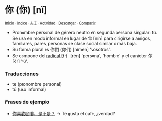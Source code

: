 # 你 (你) [nǐ]
<sup>[Inicio](../../../../index.md) · [Índice](../../../../indices/chino-espanol-ni3.md) · [A-Z](../../../../indices/alfabetico.md) · [Actividad](../../../../indices/actividad.md) · <a href="../../../../contenido/n/i/3/ni3-20320.html" download="jucardus-ni3-20320.html">Descargar</a> · [Compartir](https://x.com/intent/tweet?text=%E4%BD%A0%20(%E4%BD%A0)%20%5Bn%C7%90%5D%20en%20el%20Diccionariio%20chino-espa%C3%B1ol%2C%20con%20notas%20gramaticales%2C%20frases%20de%20ejemplo%20y%20traducciones.%0A%E2%86%92%20https%3A%2F%2Fjucardus.github.io%2Fcontenido%2Fn%2Fi%2F3%2Fni3-20320.html%0A%0A%23chn_espnl_jucardus%0A%40jucardus)</sup>

* Pronombre personal de género neutro en segunda persona singular: tú. Se usa en modo informal en lugar de 您 [nín] para dirigirse a amigos, familiares, pares, personas de clase social similar o más baja.
* Su forma plural es 你們 (你们) [nǐmen] 'vosotros'.
* Se compone del [radical 9](../../../../indices/radical-009.md) 亻 [rén] 'persona', 'hombre' y el carácter 尔 [ěr] 'tú'.

### Traducciones

* te (pronombre personal)
* tú (uso informal)

### Frases de ejemplo

* [你喜歡咖啡，是不是？](../../../../contenido/n/i/3/ni3-xi3-huan1-ka1-fei1-shi4-bu2-shi4.md) → Te gusta el café, ¿verdad?
